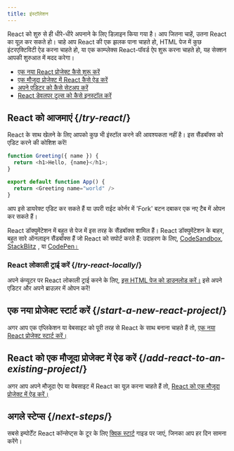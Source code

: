 ```yaml
---
title: इंस्टॉलेशन
---
```


<Intro>

React को शुरु से ही धीरे-धीरे अपनाने के लिए डिज़ाइन किया गया है। आप जितना चाहें, उतना React का यूज़ कर सकते हो। चाहे आप React की एक झलक पाना चाहते हो, HTML पेज में कुछ इंटरएक्टिविटी ऐड करना चाहते हो, या एक काम्प्लेक्स React-पॉवर्ड ऐप शुरू करना चाहते हो, यह सेक्शन आपकी शुरुआत में मदद करेगा।

</Intro>

<YouWillLearn isChapter={true}>

* [एक नया React प्रोजेक्ट कैसे शुरू करें](/learn/start-a-new-react-project)
* [एक मौजूदा प्रोजेक्ट में React कैसे ऐड करें](/learn/add-react-to-an-existing-project)
* [अपने एडिटर को कैसे सेटअप करें](/learn/editor-setup)
* [React डेवलपर टूल्स को कैसे इनस्टॉल करें](/learn/react-developer-tools)

</YouWillLearn>

## React को आजमाएं {/*try-react*/}

React के साथ खेलने के लिए आपको कुछ भी इंस्टॉल करने की आवश्यकता नहीं है। इस सैंडबॉक्स को एडिट करने की कोशिश करें!

<Sandpack>

```js
function Greeting({ name }) {
  return <h1>Hello, {name}</h1>;
}

export default function App() {
  return <Greeting name="world" />
}
```

</Sandpack>

आप इसे डायरेक्ट एडिट कर सकते हैं या उपरी राईट कोर्नर में 'Fork' बटन दबाकर एक नए टैब में ओपन कर सकते हैं।

React डॉक्युमेंटेशन में बहुत से पेज में इस तरह के सैंडबॉक्स शामिल हैं। React डॉक्युमेंटेशन के बाहर, बहुत सारे ऑनलाइन सैंडबॉक्स हैं जो React को सपोर्ट करते हैं: उदाहरण के लिए, [CodeSandbox](https://codesandbox.io/s/new), [StackBlitz](https://stackblitz.com/fork/react) , या [CodePen।](https://codepen.io/pen?&editors=0010&layout=left&prefill_data_id=3f4569d1-1b11-4bce-bd46-89090eed5ddb)

### React लोकाली ट्राई करें {/*try-react-locally*/}

अपने कंप्यूटर पर React लोकाली ट्राई करने के लिए, [इस HTML पेज को डाउनलोड करें।](https://gist.githubusercontent.com/gaearon/0275b1e1518599bbeafcde4722e79ed1/raw/db72dcbf3384ee1708c4a07d3be79860db04bff0/example.html) इसे अपने एडिटर और अपने ब्राउज़र में ओपन करें!

## एक नया प्रोजेक्ट स्टार्ट करें {/*start-a-new-react-project*/}

अगर आप एक एप्लिकेशन या वेबसाइट को पूरी तरह से React के साथ बनाना चाहते हैं तो, [एक नया React प्रोजेक्ट स्टार्ट करें।](/learn/start-a-new-react-project)

## React को एक मौजूदा प्रोजेक्ट में ऐड करें {/*add-react-to-an-existing-project*/}

अगर आप अपने मौजूदा ऐप या वेबसाइट में React का यूज़ करना चाहते हैं तो, [React को एक मौजूदा प्रोजेक्ट में ऐड करें।](/learn/add-react-to-an-existing-project)

## अगले स्टेप्स {/*next-steps*/}

सबसे इम्पोर्टेंट React कॉन्सेप्ट्स के टूर के लिए [क्विक स्टार्ट](/learn) गाइड पर जाएं, जिनका आप हर दिन सामना करेंगे।